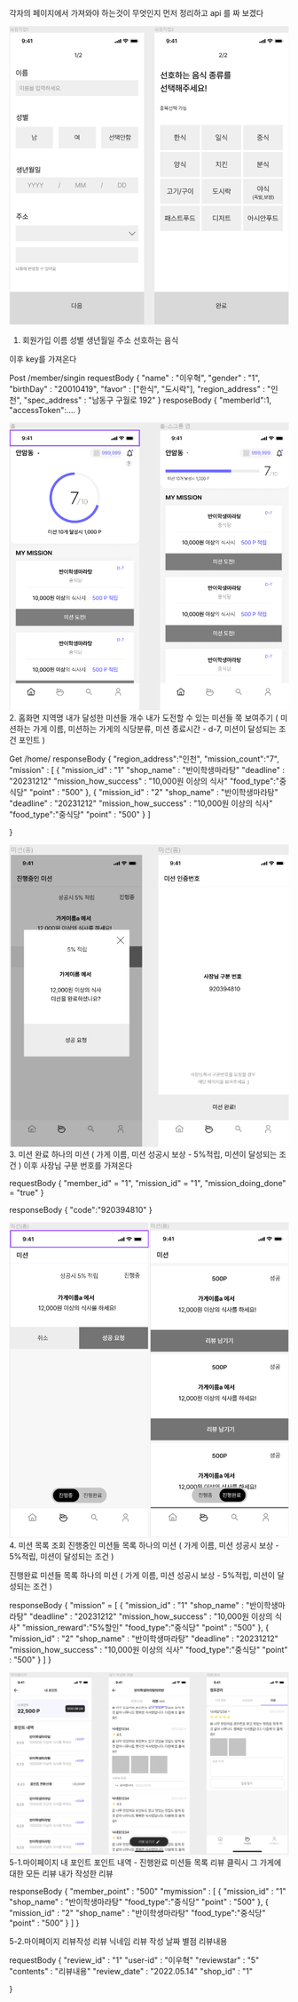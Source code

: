 각자의 페이지에서 가져와야 하는것이 무엇인지 먼저 정리하고 api 를 짜 보겠다

![a](picture/회원가입.png)
1. 회원가입
이름
성별
생년월일
주소
선호하는 음식

이후 key를 가져온다

Post /member/singin
requestBody
{
    "name" : "이우혁",
    "gender" : "1",
    "birthDay" : "20010419",
    "favor" : ["한식", "도시락"],
    "region_address" : "인천",
    "spec_address" : "남동구 구월로 192"
}
resposeBody
{
    "memberId":1,
    "accessToken":....
}


![a](picture/홈화면.png)
2. 홈화면
지역명
내가 달성한 미션들 개수
내가 도전할 수 있는 미션들 쭉 보여주기 (
    미션하는 가게 이름, 
    미션하는 가게의 식당분류,
    미션 종료시간 - d-7,
    미션이 달성되는 조건
    포인트
)

Get /home/
responseBody
{
    "region_address":"인천",
    "mission_count":"7",
    "mission" : [
		{
			"mission_id" : "1"
			"shop_name" : "반이학생마라탕"
			"deadline" : "20231212"
			"mission_how_success" : "10,000원 이상의 식사"
            "food_type":"중식당"
			"point" : "500"
		},
		{
			"mission_id" : "2"
			"shop_name" : "반이학생마라탕"
			"deadline" : "20231212"
			"mission_how_success" : "10,000원 이상의 식사"
            "food_type":"중식당"
			"point" : "500"
		}
	]

}




![a](picture/미션완료.png)
3. 미션 완료
하나의 미션 (
    가게 이름,
    미션 성공시 보상 - 5%적립,
    미션이 달성되는 조건
)
이후 사장님 구분 번호를 가져온다


requestBody
{
    "member_id" = "1",
    "mission_id" = "1",
    "mission_doing_done" = "true"
}

responseBody
{
    "code":"920394810"
}





![a](picture/미션목록조회(진행중,%20진행완료).png)
4. 미션 목록 조회
진행중인 미션들 목록
하나의 미션 (
    가게 이름,
    미션 성공시 보상 - 5%적립,
    미션이 달성되는 조건
)

진행완료 미션들 목록
하나의 미션 (
    가게 이름,
    미션 성공시 보상 - 5%적립,
    미션이 달성되는 조건
)

responseBody
{
    "mission" = [
		{
			"mission_id" : "1"
			"shop_name" : "반이학생마라탕"
			"deadline" : "20231212"
			"mission_how_success" : "10,000원 이상의 식사"
            "mission_reward":"5%할인"
            "food_type":"중식당"
			"point" : "500"
		},
		{
			"mission_id" : "2"
			"shop_name" : "반이학생마라탕"
			"deadline" : "20231212"
			"mission_how_success" : "10,000원 이상의 식사"
            "food_type":"중식당"
			"point" : "500"
		}
	]
}



![a](picture/마이페이지%20리뷰작성.png)
5-1.마이페이지
내 포인트
포인트 내역 - 진행완료 미션들 목록
리뷰 클릭시 그 가게에 대한 모든 리뷰
내가 작성한 리뷰

responseBody
{
    "member_point" : "500"
    "mymission" : [
        {
			"mission_id" : "1"
			"shop_name" : "반이학생마라탕"
            "food_type":"중식당"
			"point" : "500"
		},
		{
			"mission_id" : "2"
			"shop_name" : "반이학생마라탕"
            "food_type":"중식당"
			"point" : "500"
		}
    ]
}

5-2.마이페이지 리뷰작성
리뷰 닉네임
리뷰 작성 날짜
별점
리뷰내용

requestBody
{
    "review_id" : "1"
	"user-id" : "이우혁"
	"reviewstar" : "5"
	"contents" : "리뷰내용"
	"review_date" : "2022.05.14"
	"shop_id" : "1"

}
